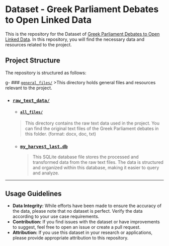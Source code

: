 # Dataset - Greek  Parliament Debates to Open Linked Data

This is the repository for the Dataset of [Greek Parliament Debates to Open Linked Data](https://github.com/john-papani/diploma). In this repository, you will find the necessary data and resources related to the project. 

## Project Structure

The repository is structured as follows:

g- ### [`general_files/`](https://github.com/john-papani/diploma_dataset/tree/master/general_files)
    >This directory holds general files and resources relevant to the project.
- ### [`raw_text_data/`](https://github.com/john-papani/diploma_dataset/tree/master/raw_text_data)
    - #### [`all_files/`](https://github.com/john-papani/diploma_dataset/tree/master/raw_text_data/all_files)
    >This directory contains the raw text data used in the project. You can find the original text files of the Greek Parliament debates in this folder. (format: docx, doc, txt)
    - ### [`my_harvest_last.db`](https://github.com/john-papani/diploma_dataset/blob/master/raw_text_data/my_harvester_last.db)
        >This SQLite database file stores the processed and transformed data from the raw text files. The data is structured and organized within this database, making it easier to query and analyze.

---
## Usage Guidelines
- **Data Integrity:** While efforts have been made to ensure the accuracy of the data, please note that no dataset is perfect. Verify the data according to your use case requirements.
- **Contribution:** If you find issues with the dataset or have improvements to suggest, feel free to open an issue or create a pull request.
- **Attribution:** If you use this dataset in your research or applications, please provide appropriate attribution to this repository.